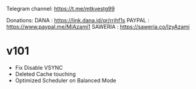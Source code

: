 Telegram channel:
https://t.me/mtkvestg99

Donations:
DANA    : https://link.dana.id/qr/rrjhf1s
PAYPAL  : https://www.paypal.me/MiAzami1
SAWERIA : https://saweria.co/IzyAzami

# v101

- Fix Disable VSYNC
- Deleted Cache touching
- Optimized Scheduler on Balanced Mode
